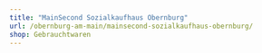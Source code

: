 ```yaml
---
title: "MainSecond Sozialkaufhaus Obernburg"
url: /obernburg-am-main/mainsecond-sozialkaufhaus-obernburg/
shop: Gebrauchtwaren
---
```

